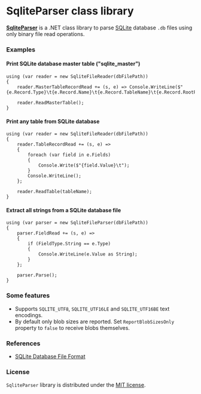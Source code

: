 # SqliteParser class library

**[SqliteParser](https://github.com/vurdalakov/sqliteparser)** is a .NET class library to parse [SQLite](https://www.sqlite.org/index.html) database `.db` files using only binary file read operations.

### Examples

#### Print SQLite database master table ("sqlite_master")

```
using (var reader = new SqliteFileReader(dbFilePath))
{
    reader.MasterTableRecordRead += (s, e) => Console.WriteLine($"{e.Record.Type}\t{e.Record.Name}\t{e.Record.TableName}\t{e.Record.RootPage}\t{e.Record.Sql}");

    reader.ReadMasterTable();
}
```

#### Print any table from SQLite database

```
using (var reader = new SqliteFileReader(dbFilePath))
{
    reader.TableRecordRead += (s, e) =>
    {
        foreach (var field in e.Fields)
        {
            Console.Write($"{field.Value}\t");
        }
        Console.WriteLine();
    };

    reader.ReadTable(tableName);
}
```

#### Extract all strings from a SQLite database file

```
using (var parser = new SqliteFileParser(dbFilePath))
{
    parser.FieldRead += (s, e) =>
    {
        if (FieldType.String == e.Type)
        {
            Console.WriteLine(e.Value as String);
        }
    };

    parser.Parse();
}
```

### Some features

* Supports `SQLITE_UTF8`, `SQLITE_UTF16LE` and `SQLITE_UTF16BE` text encodings.
* By default only blob sizes are reported. Set `ReportBlobSizesOnly` property to `false` to receive blobs themselves.

### References

* [SQLite Database File Format](https://sqlite.org/fileformat2.html)

### License

`SqliteParser` library is distributed under the [MIT license](http://opensource.org/licenses/MIT).
